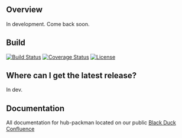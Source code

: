 ## Overview ##
In development.  Come back soon.

## Build ##
[![Build Status](https://travis-ci.org/blackducksoftware/hub-gradle-plugin.svg?branch=master)](https://travis-ci.org/blackducksoftware/hub-packman)
[![Coverage Status](https://coveralls.io/repos/github/blackducksoftware/hub-packman/badge.svg?branch=master)](https://coveralls.io/github/blackducksoftware/hub-packman?branch=master)
[![License](https://img.shields.io/badge/License-Apache%202.0-blue.svg)](https://opensource.org/licenses/Apache-2.0)

## Where can I get the latest release? ##
In dev.

## Documentation 

All documentation for hub-packman located on our public [Black Duck Confluence](https://blackducksoftware.atlassian.net/wiki/display/INTDOCS/)
